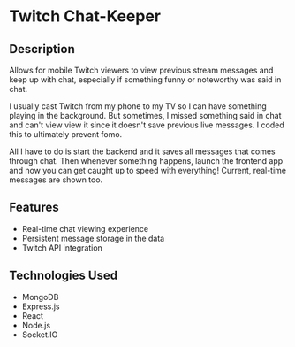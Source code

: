 # Twitch Chat-Keeper

## Description
Allows for mobile Twitch viewers to view previous stream messages and keep up with chat, especially if something funny or noteworthy was said in chat.

I usually cast Twitch from my phone to my TV so I can have something playing in the background. But sometimes, I missed something said in chat and can't view view it since it doesn't save previous live messages. I coded this to ultimately prevent fomo.

All I have to do is start the backend and it saves all messages that comes through chat. Then whenever something happens, launch the frontend app and now you can get caught up to speed with everything! Current, real-time messages are shown too.

## Features
- Real-time chat viewing experience
- Persistent message storage in the data
- Twitch API integration

## Technologies Used
- MongoDB
- Express.js
- React
- Node.js
- Socket.IO
